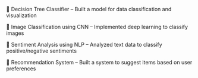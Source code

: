 🔹 Decision Tree Classifier – Built a model for data classification and visualization

 🔹 Image Classification using CNN – Implemented deep learning to classify images

 🔹 Sentiment Analysis using NLP – Analyzed text data to classify positive/negative sentiments

 🔹 Recommendation System – Built a system to suggest items based on user preferences
